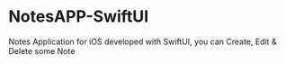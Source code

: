 # NotesAPP-SwiftUI
Notes Application for iOS developed with SwiftUI, you can Create, Edit &amp; Delete some Note
